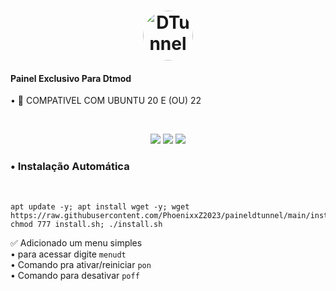 <h1 align="center">
  <img src="https://i.ibb.co/7SMc2NX/logo.jpg" alt="DTunnel" style="width: 80px; height: 80px; border-radius: 50%;">
</h1>

<h4>Painel Exclusivo Para Dtmod</h4>
• 📌 COMPATIVEL COM UBUNTU 20 E (OU) 22 

<br> <p align="center">
 <img src="https://img.shields.io/static/v1?label=DTunnel&message=Mod&color=E51C44&labelColor=0A1033" />
  <img src="https://img.shields.io/static/v1?label=Open&message=Source&color=E51C44&labelColor=0A1033" />
  <img src="https://i.ibb.co/0yPYBjy/preview.png" />
</p>

<h3>• Instalação Automática</h3> <br>

````
apt update -y; apt install wget -y; wget https://raw.githubusercontent.com/PhoenixxZ2023/paineldtunnel/main/install.sh; chmod 777 install.sh; ./install.sh
````



✅ Adicionado um menu simples <br>
• para acessar digite ```menudt``` <br>
• Comando pra ativar/reiniciar ```pon``` <br>
• Comando para desativar ```poff``` <br>

